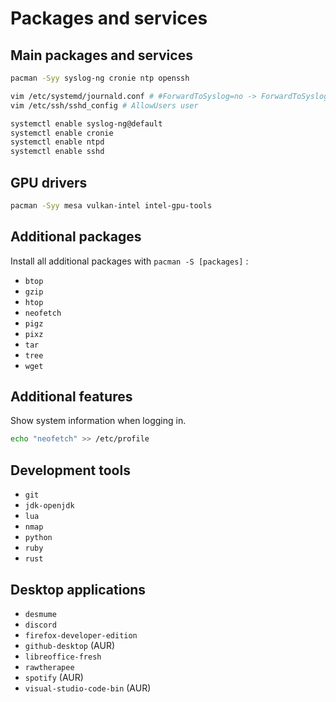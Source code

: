 # Packages and services

## Main packages and services

```sh
pacman -Syy syslog-ng cronie ntp openssh

vim /etc/systemd/journald.conf # #ForwardToSyslog=no -> ForwardToSyslog=yes
vim /etc/ssh/sshd_config # AllowUsers user

systemctl enable syslog-ng@default
systemctl enable cronie
systemctl enable ntpd
systemctl enable sshd
```

## GPU drivers

```sh
pacman -Syy mesa vulkan-intel intel-gpu-tools
```

## Additional packages

Install all additional packages with `pacman -S [packages]` :

- `btop`
- `gzip`
- `htop`
- `neofetch`
- `pigz`
- `pixz`
- `tar`
- `tree`
- `wget`

## Additional features

Show system information when logging in.

```sh
echo "neofetch" >> /etc/profile
```

## Development tools

- `git`
- `jdk-openjdk`
- `lua`
- `nmap`
- `python`
- `ruby`
- `rust`

## Desktop applications

- `desmume`
- `discord`
- `firefox-developer-edition`
- `github-desktop` (AUR)
- `libreoffice-fresh`
- `rawtherapee`
- `spotify` (AUR)
- `visual-studio-code-bin` (AUR)
